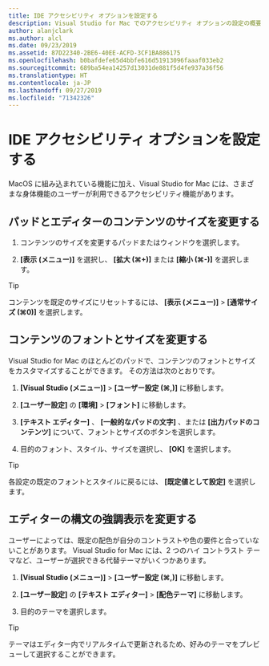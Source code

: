 ```yaml
---
title: IDE アクセシビリティ オプションを設定する
description: Visual Studio for Mac でのアクセシビリティ オプションの設定の概要
author: alanjclark
ms.author: alcl
ms.date: 09/23/2019
ms.assetid: 87D22340-2BE6-40EE-ACFD-3CF1BA886175
ms.openlocfilehash: b0bafdefe65d4bbfe616d51913096faaaf033eb2
ms.sourcegitcommit: 689ba54ea14257d13031de881f5d4fe937a36f56
ms.translationtype: HT
ms.contentlocale: ja-JP
ms.lasthandoff: 09/27/2019
ms.locfileid: "71342326"
---
```

# <a name="set-ide-accessibility-options"></a>IDE アクセシビリティ オプションを設定する

MacOS に組み込まれている機能に加え、Visual Studio for Mac には、さまざまな身体機能のユーザーが利用できるアクセシビリティ機能があります。

## <a name="resize-pad-and-editor-content"></a>パッドとエディターのコンテンツのサイズを変更する

1. コンテンツのサイズを変更するパッドまたはウィンドウを選択します。

1. **[表示 (メニュー)]** を選択し、 **[拡大 (&#8984;+)]** または **[縮小 (&#8984;-)]** を選択します。

> [!TIP]
> コンテンツを既定のサイズにリセットするには、 **[表示 (メニュー)]**  >  **[通常サイズ (&#8984;0)]** を選択します。

## <a name="change-the-content-font-and-size"></a>コンテンツのフォントとサイズを変更する

Visual Studio for Mac のほとんどのパッドで、コンテンツのフォントとサイズをカスタマイズすることができます。 その方法は次のとおりです。

1. **[Visual Studio (メニュー)]**  >  **[ユーザー設定 (&#8984;,)]** に移動します。

1. **[ユーザー設定]** の **[環境]**  >  **[フォント]** に移動します。

1. **[テキスト エディター]** 、 **[一般的なパッドの文字]** 、または **[出力パッドのコンテンツ]** について、フォントとサイズのボタンを選択します。

1. 目的のフォント、スタイル、サイズを選択し、 **[OK]** を選択します。

> [!TIP]
> 各設定の既定のフォントとスタイルに戻るには、 **[既定値として設定]** を選択します。

## <a name="change-the-editor-syntax-highlighting"></a>エディターの構文の強調表示を変更する

ユーザーによっては、既定の配色が自分のコントラストや色の要件と合っていないことがあります。 Visual Studio for Mac には、2 つのハイ コントラスト テーマなど、ユーザーが選択できる代替テーマがいくつかあります。

1. **[Visual Studio (メニュー)]**  >  **[ユーザー設定 (&#8984;,)]** に移動します。

1. **[ユーザー設定]** の **[テキスト エディター]**  >  **[配色テーマ]** に移動します。

1. 目的のテーマを選択します。

> [!TIP]
> テーマはエディター内でリアルタイムで更新されるため、好みのテーマをプレビューして選択することができます。